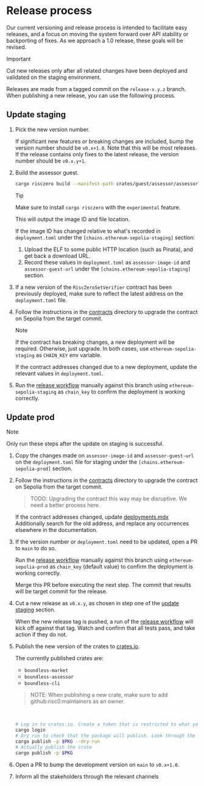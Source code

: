 # Release process

Our current versioning and release process is intended to facilitate easy releases, and a focus on moving the system forward over API stability or backporting of fixes.
As we approach a 1.0 release, these goals will be revised.

> [!IMPORTANT]
> Cut new releases only after all related changes have been deployed and validated on the staging environment.

Releases are made from a tagged commit on the `release-x.y.z` branch.
When publishing a new release, you can use the following process.

## Update staging

1. Pick the new version number.

   If significant new features or breaking changes are included, bump the version number should be `v0.x+1.0`.
   Note that this will be most releases.
   If the release contains only fixes to the latest release, the version number should be `v0.x.y+1`.

2. Build the assessor guest.

   ```zsh
   cargo risczero build --manifest-path crates/guest/assessor/assessor-guest/Cargo.toml
   ```

   > [!TIP]
   > Make sure to install `cargo risczero` with the `experimental` feature.

   This will output the image ID and file location.

   If the image ID has changed relative to what's recorded in `deployment.toml` under the `[chains.ethereum-sepolia-staging]` section:

   1. Upload the ELF to some public HTTP location (such as Pinata), and get back a download URL.
   2. Record these values in `deployment.toml` as `assessor-image-id` and `assessor-guest-url` under the `[chains.ethereum-sepolia-staging]` section.

3. If a new version of the `RiscZeroSetVerifier` contract has been previously deployed, make sure to reflect the latest address on the `deployment.toml` file.

4. Follow the instructions in the [contracts](./contracts/scripts/README.md) directory to upgrade the contract on Sepolia from the target commit.

   > [!NOTE]
   > If the contract has breaking changes, a new deployment will be required. Otherwise, just upgrade.
   > In both cases, use `ethereum-sepolia-staging` as `CHAIN_KEY` env variable.

   If the contract addresses changed due to a new deployment, update the relevant values in `deployment.toml`.

5. Run the [release workflow][release-workflow] manually against this branch using `ethereum-sepolia-staging` as `chain_key` to confirm the deployment is working correctly.

## Update prod

> [!NOTE]
> Only run these steps after the update on staging is successful.

1. Copy the changes made on `assessor-image-id` and `assessor-guest-url` on the `deployment.toml` file for staging under the `[chains.ethereum-sepolia-prod]` section.

2. Follow the instructions in the [contracts](./contracts/scripts/README.md) directory to upgrade the contract on Sepolia from the target commit.

   > TODO: Upgrading the contract this way may be disruptive. We need a better process here.

   If the contract addresses changed, update [deployments.mdx](./documentation/site/pages/developers/smart-contracts/deployments.mdx)
   Additionally search for the old address, and replace any occurrences elsewhere in the documentation.

3. If the version number or `deployment.toml` need to be updated, open a PR to `main` to do so.

   Run the [release workflow][release-workflow] manually against this branch using `ethereum-sepolia-prod` as `chain_key` (default value) to confirm the deployment is working correctly.

   Merge this PR before executing the next step.
   The commit that results will be target commit for the release.

4. Cut a new release as `v0.x.y`, as chosen in step one of the [update staging](#update-staging) section.

   When the new release tag is pushed, a run of the [release workflow][release-workflow] will kick off against that tag.
   Watch and confirm that all tests pass, and take action if they do not.

5. Publish the new version of the crates to [crates.io](https://crates.io).

   The currently published crates are:

   - `boundless-market`
   - `boundless-assessor`
   - `boundless-cli`

   > NOTE: When publishing a new crate, make sure to add github:risc0:maintainers as an owner.

   <br/>

   ```sh
   # Log in to crates.io. Create a token that is restricted to what you need to do (e.g. publish update) and set an expiry.
   cargo login
   # Dry run to check that the package will publish. Look through the output, e.g. at version numbers, to confirm it makes sense.
   cargo publish -p $PKG --dry-run
   # Actually publish the crate
   cargo publish -p $PKG
   ```

6. Open a PR to bump the development version on `main` to `v0.x+1.0`.

[release-workflow]: https://github.com/boundless-xyz/boundless/actions/workflows/release.yml

7. Inform all the stakeholders through the relevant channels